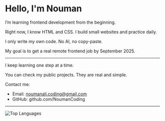 # Hello, I'm Nouman

I’m learning frontend development from the beginning.

Right now, I know HTML and CSS. I build small websites and practice daily.

I only write my own code. No AI, no copy-paste.

My goal is to get a real remote frontend job by September 2025.

---

I keep learning one step at a time.

You can check my public projects. They are real and simple.

Contact me:
- Email: noumanali.coding@gmail.com
- GitHub: github.com/NoumanCoding


---
![Top Languages](https://github-readme-stats.vercel.app/api/top-langs/?username=NoumanCoding&layout=compact&theme=radical&border_radius=12)
